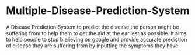 # Multiple-Disease-Prediction-System
A Disease Prediction System to predict the disease the person might be suffering from to help them to get the aid at the earliest as possible. It aims to help people to stop b elieving on google and provide accurate prediction of disease they are suffering from by inputting the symptoms they have. 
